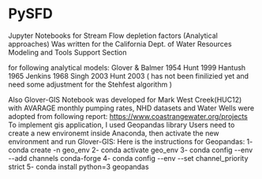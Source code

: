# PySFD
Jupyter Notebooks for Stream Flow depletion factors (Analytical approaches)
Was written for the California Dept. of Water Resources
Modeling and Tools Support Section

for following analytical models:
Glover & Balmer 1954
Hunt 1999
Hantush 1965
Jenkins 1968
Singh 2003
Hunt 2003 ( has not been finilizied yet and need some adjustment for the Stehfest algorithm )

Also Glover-GIS Notebook was developed for Mark West Creek(HUC12) with AVARAGE monthly pumping rates, NHD datasets and 
Water Wells were adopted from following report:
https://www.coastrangewater.org/projects
To implement gis application, I used Geopandas library
Users need to create a new environemt inside Anaconda, then activate the new environment and run Glover-GIS:
Here is the instructions for Geopandas:
1- conda create -n geo_env
2- conda activate geo_env
3- conda config --env --add channels conda-forge
4- conda config --env --set channel_priority strict
5- conda install python=3 geopandas


